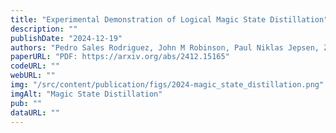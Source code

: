 ```yaml
---
title: "Experimental Demonstration of Logical Magic State Distillation"
description: ""
publishDate: "2024-12-19"
authors: "Pedro Sales Rodriguez, John M Robinson, Paul Niklas Jepsen, Zhiyang He, Casey Duckering, Chen Zhao, et al."
paperURL: "PDF: https://arxiv.org/abs/2412.15165"
codeURL: ""
webURL: ""
img: "/src/content/publication/figs/2024-magic_state_distillation.png"
imgAlt: "Magic State Distillation"
pub: ""
dataURL: ""
---
```

